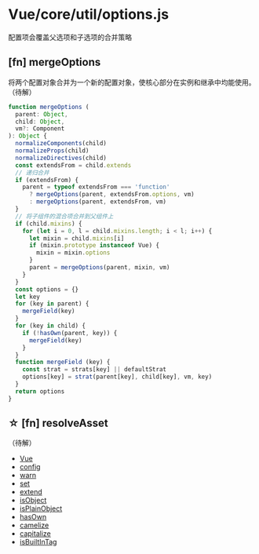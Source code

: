 # Vue/core/util/options.js

配置项会覆盖父选项和子选项的合并策略

## [fn] mergeOptions

将两个配置对象合并为一个新的配置对象，使核心部分在实例和继承中均能使用。（待解）

``` javascript
function mergeOptions (
  parent: Object,
  child: Object,
  vm?: Component
): Object {
  normalizeComponents(child)
  normalizeProps(child)
  normalizeDirectives(child)
  const extendsFrom = child.extends
  // 递归合并
  if (extendsFrom) {
    parent = typeof extendsFrom === 'function'
      ? mergeOptions(parent, extendsFrom.options, vm)
      : mergeOptions(parent, extendsFrom, vm)
  }
  // 将子组件的混合项合并到父组件上
  if (child.mixins) {
    for (let i = 0, l = child.mixins.length; i < l; i++) {
      let mixin = child.mixins[i]
      if (mixin.prototype instanceof Vue) {
        mixin = mixin.options
      }
      parent = mergeOptions(parent, mixin, vm)
    }
  }
  const options = {}
  let key
  for (key in parent) {
    mergeField(key)
  }
  for (key in child) {
    if (!hasOwn(parent, key)) {
      mergeField(key)
    }
  }
  function mergeField (key) {
    const strat = strats[key] || defaultStrat
    options[key] = strat(parent[key], child[key], vm, key)
  }
  return options
}
```

## ☆ [fn] resolveAsset
（待解）


- [Vue](../instance/index.md#vue-vue)
- [config](../config.md)
- [warn](../util/debug.md#fn-warn)
- [set](../observer/index.md#fn-set)
- [extend](../../shared/util.md#fn-extend)
- [isObject](../../shared/util.md#fn-isobject)
- [isPlainObject](../../shared/util.md#fn-isplainobject)
- [hasOwn](../../shared/util.md#fn-hasown)
- [camelize](../../shared/util.md#fn-camelize)
- [capitalize](../../shared/util.md#fn-capitalize)
- [isBuiltInTag](../../shared/util.md#fn-isbuiltintag)
